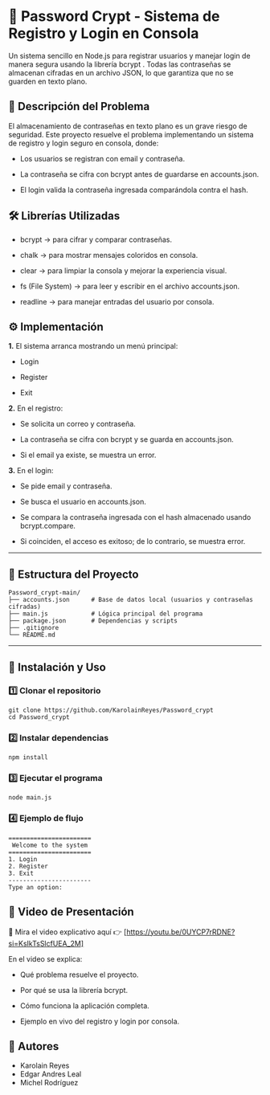 
# 🔐 Password Crypt - Sistema de Registro y Login en Consola

Un sistema sencillo en Node.js para registrar usuarios y manejar login de manera segura usando la librería bcrypt
.
Todas las contraseñas se almacenan cifradas en un archivo JSON, lo que garantiza que no se guarden en texto plano.

## 📌 Descripción del Problema

El almacenamiento de contraseñas en texto plano es un grave riesgo de seguridad.
Este proyecto resuelve el problema implementando un sistema de registro y login seguro en consola, donde:

- Los usuarios se registran con email y contraseña.

- La contraseña se cifra con bcrypt antes de guardarse en accounts.json.

- El login valida la contraseña ingresada comparándola contra el hash.

## 🛠️ Librerías Utilizadas

- bcrypt
 → para cifrar y comparar contraseñas.

- chalk
 → para mostrar mensajes coloridos en consola.

- clear
 → para limpiar la consola y mejorar la experiencia visual.

- fs (File System)
 → para leer y escribir en el archivo accounts.json.

- readline
 → para manejar entradas del usuario por consola.

## ⚙️ Implementación

**1.** El sistema arranca mostrando un menú principal:

-  Login

-  Register

-  Exit

**2.** En el registro:

- Se solicita un correo y contraseña.

- La contraseña se cifra con bcrypt y se guarda en accounts.json.

- Si el email ya existe, se muestra un error.

**3.** En el login:

- Se pide email y contraseña.

- Se busca el usuario en accounts.json.

- Se compara la contraseña ingresada con el hash almacenado usando bcrypt.compare.

- Si coinciden, el acceso es exitoso; de lo contrario, se muestra error.
---
## 📂 Estructura del Proyecto
````
Password_crypt-main/
├── accounts.json      # Base de datos local (usuarios y contraseñas cifradas)
├── main.js            # Lógica principal del programa
├── package.json       # Dependencias y scripts
├── .gitignore
└── README.md
````
---

## 🚀 Instalación y Uso
### 1️⃣ Clonar el repositorio
````
git clone https://github.com/KarolainReyes/Password_crypt
cd Password_crypt
````
### 2️⃣ Instalar dependencias
````
npm install
````
### 3️⃣ Ejecutar el programa
````
node main.js
````
### 4️⃣ Ejemplo de flujo
````
=======================
 Welcome to the system
=======================
1. Login
2. Register
3. Exit
-----------------------
Type an option:
````
## 🎥 Video de Presentación

📌 Mira el video explicativo aquí 👉 [https://youtu.be/0UYCP7rRDNE?si=KsIkTsSlcfUEA_2M]

En el video se explica:

- Qué problema resuelve el proyecto.

- Por qué se usa la librería bcrypt.

- Cómo funciona la aplicación completa.

- Ejemplo en vivo del registro y login por consola.

## 🤝 Autores
- Karolain Reyes
- Edgar Andres Leal
- Michel Rodríguez 
